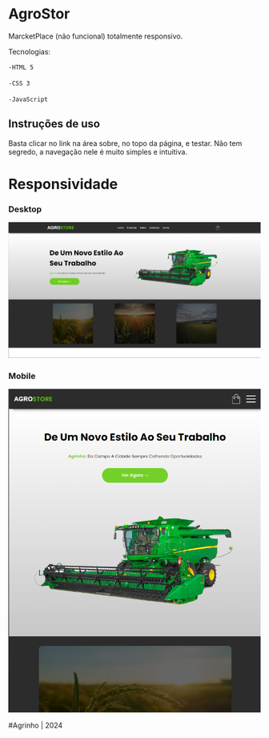 # AgroStor

MarcketPlace (não funcional) totalmente responsivo.

Tecnologias:
    
    -HTML 5

    -CSS 3

    -JavaScript

## Instruções de uso

Basta clicar no link na área sobre, no topo da página, e testar. Não tem segredo, a navegação nele é muito simples e intuitiva.

# Responsividade

### Desktop

<img src="images/desktop.png">

### Mobile

<img src="images/mobile.png">

#Agrinho | 2024